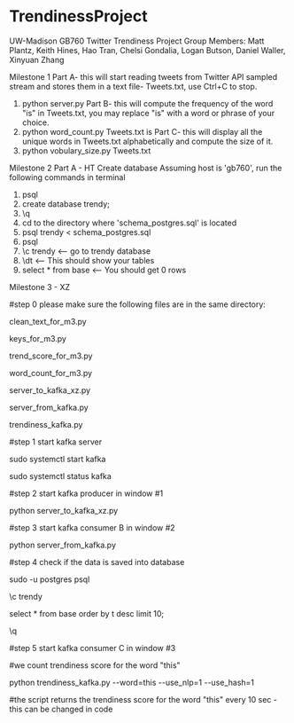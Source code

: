 # TrendinessProject
UW-Madison GB760 Twitter Trendiness Project
Group Members: Matt Plantz, Keith Hines, Hao Tran, Chelsi Gondalia, Logan Butson, Daniel Waller, Xinyuan Zhang

Milestone 1
Part A- this will start reading tweets from Twitter API sampled stream and stores them in a text file- Tweets.txt, use Ctrl+C to stop. 
1) python server.py 
Part B- this will compute the frequency of the word "is" in Tweets.txt, you may replace "is" with a word or phrase of your choice. 
2) python word_count.py Tweets.txt is
Part C- this will display all the unique words in Tweets.txt alphabetically and compute the size of it. 
3) python vobulary_size.py Tweets.txt

Milestone 2 Part A - HT
Create database 
Assuming host is 'gb760', run the following commands in terminal 
1) psql
2) create database trendy;
3) \q
4) cd to the directory where 'schema_postgres.sql' is located
5) psql trendy < schema_postgres.sql
6) psql
7) \c trendy <-- go to trendy database
8) \dt  <-- This should show your tables
9) select * from base <-- You should get 0 rows 

Milestone 3 - XZ

#step 0
please make sure the following files are in the same directory:

clean_text_for_m3.py

keys_for_m3.py

trend_score_for_m3.py

word_count_for_m3.py

server_to_kafka_xz.py

server_from_kafka.py

trendiness_kafka.py

#step 1 start kafka server

sudo systemctl start kafka

sudo systemctl status kafka

#step 2 start kafka producer in window #1

python server_to_kafka_xz.py

#step 3 start kafka consumer B in window #2

python server_from_kafka.py

#step 4 check if the data is saved into database

sudo -u postgres psql

\c trendy

select * from base order by t desc limit 10;

\q

#step 5 start kafka consumer C in window #3

#we count trendiness score for the word "this"

python trendiness_kafka.py --word=this --use_nlp=1 --use_hash=1

#the script returns the trendiness score for the word "this" every 10 sec - this can be changed in code



